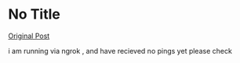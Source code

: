 # No Title

[Original Post](https://discourse.onlinedegree.iitm.ac.in/t/169029/387)

<p>i am running via ngrok , and have recieved no pings yet please check</p>